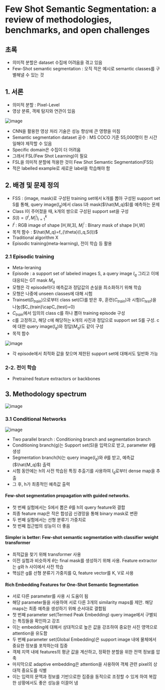 # Few Shot Semantic Segmentation: a review of methodologies, benchmarks, and open challenges

## 초록
- 의미적 분할은 dataset 수집에 어려움을 겪고 있음
- Few-Shot semantic segmentation : 오직 적은 예시로 semantic classes를 구별해낼 수 있는 것

## 1. 서론
- 의미적 분할 : Pixel-Level
- 영상 분류, 객체 탐지와 연관이 있음

![image](https://github.com/user-attachments/assets/36ebad98-22f5-4a3b-84e4-de020ada3339)

- CNN을 활용한 영상 처리 기술은 성능 향상에 큰 영향을 미침
- Semantic segmentation dataset 공수 : MS COCO 기준 55,000명이 한 시간 일해야 제작할 수 있음
- Specific domain은 수집이 더 어려움
- 그래서 FSL(Few Shot Learning)이 필요
- FSL을 의미적 분할에 적용한 것이 Few Shot Semantic Segmentation(FSS)
- 적은 labelled example로 새로운 label을 학습해야 함

## 2. 배경 및 문제 정의
- FSS : (image, mask)로 구성된 training set에서 k개를 뽑아 구성된 support set S를 통해, query image($I_q$)에서 class l과 mask($\hat{M_q}$)를 예측하는 문제
- Class l이 주어졌을 때, k개의 쌍으로 구성된 support set을 구성
- $S(l)={(I^i, M_l^i)}_{i=1}^k$
- $I^i$ : RGB image of shape [H,W,3], $M_l^i$  : Binary mask of shape [H,W]
- 목적 함수 : $\hat{M_q}=f_{\theta}(I_q,S(l))$
- Traditional algorithm X
- Episodic training(meta-learning), 전이 학습 등 활용

### 2.1 Episodic training 
- Meta-leraning
- Episode : a support set of labeled images S, a query image $I_q$ 그리고 이에 대응되는 GT mask $M_q$
- 모형은 각 episode마다 예측값과 정답값의 손실을 최소화하기 위해 학습
- 모형은 나중에 unseen classes에 대해 시험
- Trainset($D_{train}$)으로부터 class set(C)를 받은 후, 훈련($C_{train}$)과 시험($C_{test}$)을 나눔($C_{train}\capC_{test}=0)
- $C_{train}$에서 임의의 class c를 하나 뽑아 training episode 구성
- c를 고정하고, 해당 c에 해당하는 k개의 사진과 정답으로 support set S를 구성. c에 대한 query image($I_q$)와 정답($M_q$)도 같이 구성
- 목적 함수

![image](https://github.com/user-attachments/assets/3f5c25eb-214b-45df-9c08-a65591e95618)

- 각 episode에서 최적화 값을 찾으며 제한된 support set에 대해서도 일반화 가능

### 2-2. 전이 학습
- Pretrained feature extractors or backbones

## 3. Methodology spectrum

![image](https://github.com/user-attachments/assets/e2eff7b8-41e7-4aeb-9857-843a00e346bb)

### 3.1 Conditional Networks

![image](https://github.com/user-attachments/assets/5275adb1-1e74-4cda-890c-a0e4030cacfa)

- Two parallel branch : Conditioning branch and segmentation branch
- Conditioning branch(g)는 Support set(S)을 입력으로 받고, parameter $\theta$를 생성
- Segmentation branch(h)는 query image($I_q$)와 $\theta$를 받고, 예측값($\hat{M_q}$) 출력
- 시험 동안에는 h의 사전 학습된 특징 추출기를 사용하여 $I_q$로부터 dense map을 추출
- 그 후, h가 최종적인 예측값 출력

 #### Few-shot segmentation propagation with guided networks.
 - 첫 번째 실험에서는 S에서 뽑은 $\theta$를 h의 query feature와 결합
 - 최종 feature map은 작은 합성곱 신경망을 통해 binary mask로 변환
 - 두 번째 실험에서는 선형 분류기 가중치로
 - 첫 번째 접근법의 성능이 더 좋음

#### Simpler is better: Few-shot semantic segmentation with classifier weight transformer
- 최적값을 찾기 위해 transformer 사용
- 이전 실험과 비슷하게 $\theta$는 final mask를 생성하기 위해 사용. Feature extractor는 g와 h 사이에서 사전 학습
- 핵심은 g를 선형 분류기 가중치를 Q, feature vector를 K, V로 사용

#### Rich Embedding Features for One-Shot Semantic Segmentation

- 서로 다른 parameter를 사용 시 도움이 됨 
- 해당 parameter들을 사용하여 서로 다른 3개의 similarity maps를 제안. 해당 maps는 최종 예측을 생성하기 위해 순서대로 결합됨
- 첫 번째 parameter set(Termed Peak Embedding) query image에서 구별되는 특징들을 확인하고 강조
- 이는 embedding에 대해서 상대적으로 높은 값을 강조하여 중요한 사진 영역으로 attention을 유도함
- 두 번째 parameter set(Global Embedding)은 support image 내에 물체에서 중요한 정보를 포착하는데 집중
- 객체 지역 내에 features의 평균 값을 계산하고, 정확한 분할을 위한 전역 정보를 압축
- 마지막으로 adaptive embedding은 attention을 사용하여 객체 관련 pixel의 상대적 중요도를 식별
- 이는 입력의 문맥과 정보를 기반으로한 집중을 동적으로 조정할 수 있게 하여 복잡한 상황에서도 좋은 성능을 이끌어 냄





